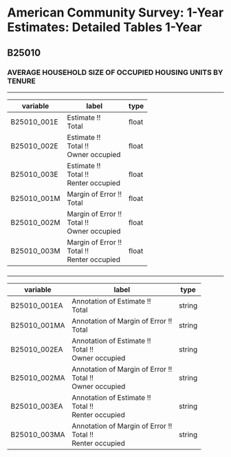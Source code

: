 # American Community Survey: 1-Year Estimates: Detailed Tables 1-Year

## B25010

### AVERAGE HOUSEHOLD SIZE OF OCCUPIED HOUSING UNITS BY TENURE

___

| variable | label | type |
| ----- | ----- | ----- |
| B25010_001E | Estimate !!<br>Total | float |
| B25010_002E | Estimate !!<br>Total !!<br>Owner occupied | float |
| B25010_003E | Estimate !!<br>Total !!<br>Renter occupied | float |
| B25010_001M | Margin of Error !!<br>Total | float |
| B25010_002M | Margin of Error !!<br>Total !!<br>Owner occupied | float |
| B25010_003M | Margin of Error !!<br>Total !!<br>Renter occupied | float |
### 

___

| variable | label | type |
| ----- | ----- | ----- |
| B25010_001EA | Annotation of Estimate !!<br>Total | string |
| B25010_001MA | Annotation of Margin of Error !!<br>Total | string |
| B25010_002EA | Annotation of Estimate !!<br>Total !!<br>Owner occupied | string |
| B25010_002MA | Annotation of Margin of Error !!<br>Total !!<br>Owner occupied | string |
| B25010_003EA | Annotation of Estimate !!<br>Total !!<br>Renter occupied | string |
| B25010_003MA | Annotation of Margin of Error !!<br>Total !!<br>Renter occupied | string |

